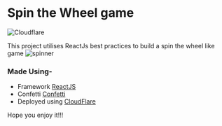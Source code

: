 # Spin the Wheel game
![Cloudflare](https://img.shields.io/badge/Cloudflare-F38020?style=for-the-badge&logoColor=white&label=Powered%20By)

This project utilises ReactJs best practices to build a spin the wheel like game 
![spinner]([https://user-images.githubusercontent.com/77246158/206507735-f6674a7e-accb-4e29-8ce6-a9cb5bf58bd6.png](https://prnt.sc/6icA9KSt9DO_))


### Made Using-
- Framework [ReactJS](https://reactjs.org/)
- Confetti [Confetti](https://github.com/Agezao/confetti-js)
- Deployed using [CloudFlare](https://pages.dev)

Hope you enjoy it!!!

